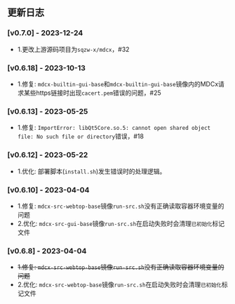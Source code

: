 ## 更新日志

### [v0.7.0] - 2023-12-24
- 1.更改上游源码项目为`sqzw-x/mdcx`，#32

### [v0.6.18] - 2023-10-13
- 1.修复: `mdcx-builtin-gui-base`和`mdcx-builtin-gui-base`镜像内的MDCx请求某些https链接时出现`cacert.pem`错误的问题，#25

### [v0.6.13] - 2023-05-25
- 1.修复: `ImportError: libQt5Core.so.5: cannot open shared object file: No such file or directory`错误，#18

### [v0.6.12] - 2023-05-22
- 1.优化: 部署脚本(`install.sh`)发生错误时的处理逻辑。

### [v0.6.10] - 2023-04-04
- 1.修复: `mdcx-src-webtop-base`镜像`run-src.sh`没有正确读取容器环境变量的问题
- 2.优化: `mdcx-src-gui-base`镜像`run-src.sh`在启动失败时会清理`已初始化`标记文件

### [v0.6.8] - 2023-04-04
- ~~1.修复: `mdcx-src-webtop-base`镜像`run-src.sh`没有正确读取容器环境变量的问题~~
- 2.优化: `mdcx-src-webtop-base`镜像`run-src.sh`在启动失败时会清理`已初始化`标记文件